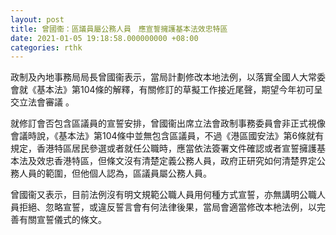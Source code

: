 ```yaml
---
layout: post
title: 曾國衞：區議員屬公務人員　應宣誓擁護基本法效忠特區
date: 2021-01-05 19:18:58.000000000 +08:00
categories: rthk
---
```


政制及內地事務局局長曾國衞表示，當局計劃修改本地法例，以落實全國人大常委會就《基本法》第104條的解釋，有關修訂的草擬工作接近尾聲，期望今年初可呈交立法會審議 。

就修訂會否包含區議員的宣誓安排，曾國衞出席立法會政制事務委員會非正式視像會議時說，《基本法》第104條中並無包含區議員，不過《港區國安法》第6條就有規定，香港特區居民參選或者就任公職時，應當依法簽署文件確認或者宣誓擁護基本法及效忠香港特區，但條文沒有清楚定義公務人員，政府正研究如何清楚界定公務人員的範圍，但他個人認為，區議員屬公務人員。

曾國衞又表示，目前法例沒有明文規範公職人員用何種方式宣誓，亦無講明公職人員拒絕、忽略宣誓，或違反誓言會有何法律後果，當局會適當修改本杝法例，以完善有關宣誓儀式的條文。
